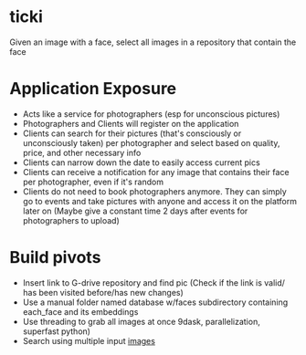 # ticki
Given an image with a face, select all images in a repository that contain the face

# Application Exposure
- Acts like a service for photographers (esp for unconscious pictures)
- Photographers and Clients will register on the application
- Clients can search for their pictures (that's consciously or unconsciously taken) per photographer and select based on quality, price, and other necessary info
- Clients can narrow down the date to easily access current pics
- Clients can receive a notification for any image that contains their face per photographer, even if it's random
- Clients do not need to book photographers anymore. They can simply go to events and take pictures with anyone and access it on the platform later on (Maybe give a constant time 2 days after events for photographers to upload)


# Build pivots
- Insert link to G-drive repository and find pic (Check if the link is valid/ has been visited before/has new changes)
- Use a manual folder named database w/faces subdirectory containing each_face and its embeddings
- Use threading to grab all images at once 9dask, parallelization, superfast python)
- Search using multiple input [images](https://onestepcode.com/style-html-img-file-input/)
